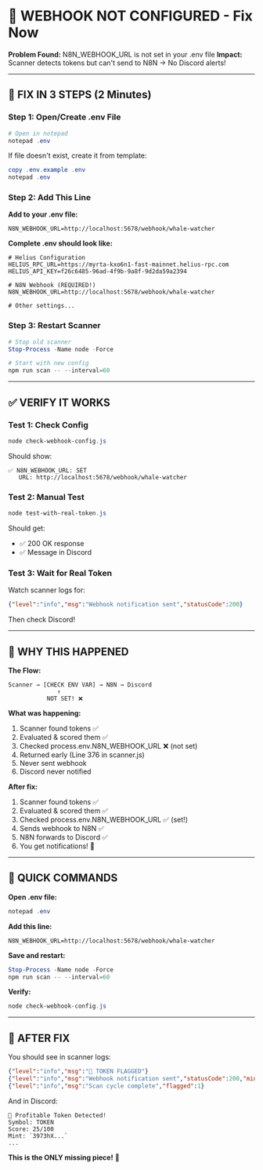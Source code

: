 # 🚨 WEBHOOK NOT CONFIGURED - Fix Now

**Problem Found:** N8N_WEBHOOK_URL is not set in your .env file
**Impact:** Scanner detects tokens but can't send to N8N → No Discord alerts!

---

## 🔧 FIX IN 3 STEPS (2 Minutes)

### Step 1: Open/Create .env File

```powershell
# Open in notepad
notepad .env
```

If file doesn't exist, create it from template:

```powershell
copy .env.example .env
notepad .env
```

### Step 2: Add This Line

**Add to your .env file:**

```
N8N_WEBHOOK_URL=http://localhost:5678/webhook/whale-watcher
```

**Complete .env should look like:**

```env
# Helius Configuration
HELIUS_RPC_URL=https://myrta-kxo6n1-fast-mainnet.helius-rpc.com
HELIUS_API_KEY=f26c6485-96ad-4f9b-9a8f-9d2da59a2394

# N8N Webhook (REQUIRED!)
N8N_WEBHOOK_URL=http://localhost:5678/webhook/whale-watcher

# Other settings...
```

### Step 3: Restart Scanner

```powershell
# Stop old scanner
Stop-Process -Name node -Force

# Start with new config
npm run scan -- --interval=60
```

---

## ✅ VERIFY IT WORKS

### Test 1: Check Config

```powershell
node check-webhook-config.js
```

Should show:

```
✅ N8N_WEBHOOK_URL: SET
   URL: http://localhost:5678/webhook/whale-watcher
```

### Test 2: Manual Test

```powershell
node test-with-real-token.js
```

Should get:

- ✅ 200 OK response
- ✅ Message in Discord

### Test 3: Wait for Real Token

Watch scanner logs for:

```json
{"level":"info","msg":"Webhook notification sent","statusCode":200}
```

Then check Discord!

---

## 🎯 WHY THIS HAPPENED

**The Flow:**

```
Scanner → [CHECK ENV VAR] → N8N → Discord
              ↑
           NOT SET! ❌
```

**What was happening:**

1. Scanner found tokens ✅
2. Evaluated & scored them ✅
3. Checked process.env.N8N_WEBHOOK_URL ❌ (not set)
4. Returned early (Line 376 in scanner.js)
5. Never sent webhook
6. Discord never notified

**After fix:**

1. Scanner found tokens ✅
2. Evaluated & scored them ✅  
3. Checked process.env.N8N_WEBHOOK_URL ✅ (set!)
4. Sends webhook to N8N ✅
5. N8N forwards to Discord ✅
6. You get notifications! 🎉

---

## 📝 QUICK COMMANDS

**Open .env file:**

```powershell
notepad .env
```

**Add this line:**

```
N8N_WEBHOOK_URL=http://localhost:5678/webhook/whale-watcher
```

**Save and restart:**

```powershell
Stop-Process -Name node -Force
npm run scan -- --interval=60
```

**Verify:**

```powershell
node check-webhook-config.js
```

---

## 🎉 AFTER FIX

You should see in scanner logs:

```json
{"level":"info","msg":"🎯 TOKEN FLAGGED"}
{"level":"info","msg":"Webhook notification sent","statusCode":200,"mint":"..."}
{"level":"info","msg":"Scan cycle complete","flagged":1}
```

And in Discord:

```
🎯 Profitable Token Detected!
Symbol: TOKEN
Score: 25/100
Mint: `3973hX...`
...
```

**This is the ONLY missing piece!** 🚀

